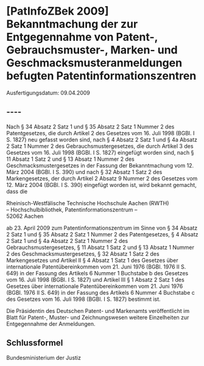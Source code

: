 # [PatInfoZBek 2009] Bekanntmachung der zur Entgegennahme von Patent-, Gebrauchsmuster-, Marken- und Geschmacksmusteranmeldungen befugten Patentinformationszentren

Ausfertigungsdatum: 09.04.2009

 

## ----

Nach § 34 Absatz 2 Satz 1 und § 35 Absatz 2 Satz 1 Nummer 2 des Patentgesetzes, die durch Artikel 2 des Gesetzes vom 16. Juli 1998 (BGBl. I S. 1827) neu gefasst worden sind, nach § 4 Absatz 2 Satz 1 und § 4a Absatz 2 Satz 1 Nummer 2 des Gebrauchsmustergesetzes, die durch Artikel 3 des Gesetzes vom 16. Juli 1998 (BGBl. I S. 1827) eingefügt worden sind, nach § 11 Absatz 1 Satz 2 und § 13 Absatz 1 Nummer 2 des Geschmacksmustergesetzes in der Fassung der Bekanntmachung vom 12. März 2004 (BGBl. I S. 390) und nach § 32 Absatz 1 Satz 2 des Markengesetzes, der durch Artikel 2 Absatz 9 Nummer 2 des Gesetzes vom 12. März 2004 (BGBl. I S. 390) eingefügt worden ist, wird bekannt gemacht, dass die  
  
Rheinisch-Westfälische Technische Hochschule Aachen (RWTH)  
– Hochschulbibliothek, Patentinformationszentrum –  
52062 Aachen  
  
ab 23. April 2009 zum Patentinformationszentrum im Sinne von § 34 Absatz 2 Satz 1 und § 35 Absatz 2 Satz 1 Nummer 2 des Patentgesetzes, § 4 Absatz 2 Satz 1 und § 4a Absatz 2 Satz 1 Nummer 2 des Gebrauchsmustergesetzes, § 11 Absatz 1 Satz 2 und § 13 Absatz 1 Nummer 2 des Geschmacksmustergesetzes, § 32 Absatz 1 Satz 2 des Markengesetzes und Artikel II § 4 Absatz 1 Satz 1 des Gesetzes über internationale Patentübereinkommen vom 21. Juni 1976 (BGBl. 1976 II S. 649) in der Fassung des Artikels 6 Nummer 1 Buchstabe b des Gesetzes vom 16. Juli 1998 (BGBl. I S. 1827) und Artikel III § 1 Absatz 2 Satz 1 des Gesetzes über internationale Patentübereinkommen vom 21. Juni 1976 (BGBl. 1976 II S. 649) in der Fassung des Artikels 6 Nummer 4 Buchstabe c des Gesetzes vom 16. Juli 1998 (BGBl. I S. 1827) bestimmt ist.  
  
Die Präsidentin des Deutschen Patent- und Markenamts veröffentlicht im Blatt für Patent-, Muster- und Zeichnungswesen weitere Einzelheiten zur Entgegennahme der Anmeldungen.


## Schlussformel

Bundesministerium der Justiz
